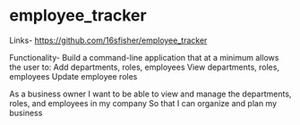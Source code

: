 # employee_tracker
Links-
https://github.com/16sfisher/employee_tracker

Functionality-
Build a command-line application that at a minimum allows the user to:
Add departments, roles, employees
View departments, roles, employees
Update employee roles

As a business owner
I want to be able to view and manage the departments, roles, and employees in my company
So that I can organize and plan my business
